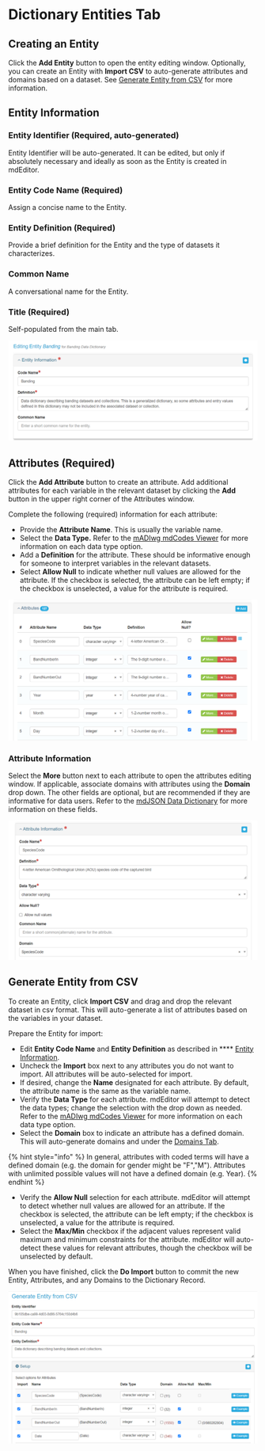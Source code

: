 # Dictionary Entities Tab

## Creating an Entity

Click the **Add Entity** button to open the entity editing window. Optionally, you can create an Entity with **Import CSV** to auto-generate attributes and domains based on a dataset. See [Generate Entity from CSV](entities-tab.md#generate-entity-from-csv) for more information.

## Entity Information

### Entity Identifier (Required, auto-generated)

Entity Identifier will be auto-generated. It can be edited, but only if absolutely necessary and ideally as soon as the Entity is created in mdEditor.&#x20;

### Entity Code Name (Required)

Assign a concise name to the Entity.

### Entity Definition (Required)

Provide a brief definition for the Entity and the type of datasets it characterizes.

### Common Name

A conversational name for the Entity.

### Title (Required)

Self-populated from the main tab.

![](<../.gitbook/assets/image (29).png>)

## Attributes (Required)

Click the **Add Attribute** button to create an attribute. Add additional attributes for each variable in the relevant dataset by clicking the **Add** button in the upper right corner of the Attributes window.

Complete the following (required) information for each attribute:

* Provide the **Attribute Name**. This is usually the variable name.&#x20;
* Select the **Data Type.** Refer to the [mADIwg mdCodes Viewer](https://adiwg.github.io/mdTools/#codes-page) for more information on each data type option.
* Add a **Definition** for the attribute. These should be informative enough for someone to interpret variables in the relevant datasets.
* Select **Allow Null** to indicate whether null values are allowed for the attribute. If the checkbox is selected, the attribute can be left empty; if the checkbox is unselected, a value for the attribute is required.&#x20;

![](<../.gitbook/assets/image (61).png>)

### **Attribute Information**

Select the **More** button next to each attribute to open the attributes editing window. If applicable, associate domains with attributes using the **Domain** drop down. The other fields are optional, but are recommended if they are informative for data users. Refer to the [mdJSON Data Dictionary](https://mdbook.adiwg.org/appendix/mdjson\_data\_dictionary.html) for more information on these fields.

![](<../.gitbook/assets/image (75).png>)

## Generate Entity from CSV

To create an Entity, click **Import CSV** and drag and drop the relevant dataset in csv format. This will auto-generate a list of attributes based on the variables in your dataset.

Prepare the Entity for import:

* Edit **Entity Code Name** and **Entity Definition** as described in **** [Entity Information](entities-tab.md#entity-information).
* Uncheck the **Import** box next to any attributes you do not want to import. All attributes will be auto-selected for import.
* If desired, change the **Name** designated for each attribute. By default, the attribute name is the same as the variable name.
* Verify the **Data Type** for each attribute. mdEditor will attempt to detect the data types; change the selection with the drop down as needed. Refer to the [mADIwg mdCodes Viewer](https://adiwg.github.io/mdTools/#codes-page) for more information on each data type option.
* Select the **Domain** box to indicate an attribute has a defined domain. This will auto-generate domains and under the [Domains Tab](broken-reference).&#x20;

{% hint style="info" %}
In general, attributes with coded terms will have a defined domain (e.g. the domain for gender might be "F","M"). Attributes with unlimited possible values will not have a defined domain (e.g. Year).
{% endhint %}

* Verify the **Allow Null** selection for each attribute. mdEditor will attempt to detect whether null values are allowed for an attribute. If the checkbox is selected, the attribute can be left empty; if the checkbox is unselected, a value for the attribute is required.&#x20;
* Select the **Max/Min** checkbox if the adjacent values represent valid maximum and minimum constraints for the attribute. mdEditor will auto-detect these values for relevant attributes, though the checkbox will be unselected by default.&#x20;

When you have finished, click the **Do Import** button to commit the new Entity, Attributes, and any Domains to the Dictionary Record.

![](<../.gitbook/assets/image (80).png>)

